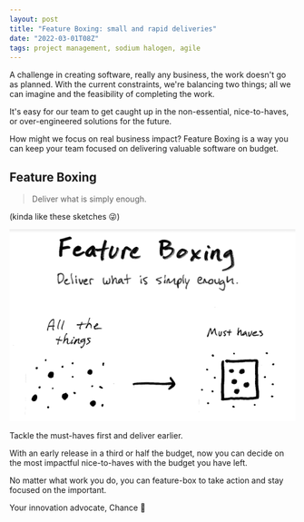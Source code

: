```yaml
---
layout: post
title: "Feature Boxing: small and rapid deliveries"
date: "2022-03-01T08Z"
tags: project management, sodium halogen, agile
---
```


A challenge in creating software, really any business, the work doesn't go as planned. With the current constraints, we're balancing two things; all we can imagine and the feasibility of completing the work.

It's easy for our team to get caught up in the non-essential, nice-to-haves, or over-engineered solutions for the future.

How might we focus on real business impact? Feature Boxing is a way you can keep your team focused on delivering valuable software on budget.

## Feature Boxing

> Deliver what is simply enough.

(kinda like these sketches 😜)

![feature boxing sketch](./feature-boxing.png)

Tackle the must-haves first and deliver earlier.

With an early release in a third or half the budget, now you can decide on the most impactful nice-to-haves with the budget you have left.

No matter what work you do, you can feature-box to take action and stay focused on the important.

Your innovation advocate, Chance 👋
